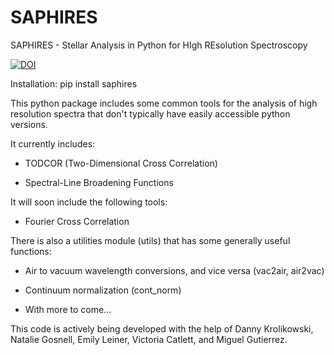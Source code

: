# SAPHIRES
SAPHIRES - Stellar Analysis in Python for HIgh REsolution Spectroscopy

[![DOI](https://zenodo.org/badge/183699708.svg)](https://zenodo.org/badge/latestdoi/183699708)


Installation:
pip install saphires

This python package includes some common tools for the analysis of high resolution spectra 
that don't typically have easily accessible python versions.

It currently includes:

- TODCOR (Two-Dimensional Cross Correlation)

- Spectral-Line Broadening Functions

It will soon include the following tools:

- Fourier Cross Correlation


There is also a utilities module (utils) that has some generally useful functions:

- Air to vacuum wavelength conversions, and vice versa (vac2air, air2vac)

- Continuum normalization (cont_norm)

- With more to come...

This code is actively being developed with the help of Danny Krolikowski, Natalie Gosnell, Emily Leiner, Victoria Catlett, and Miguel Gutierrez.


